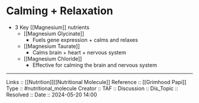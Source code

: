 # Calming + Relaxation

- 3 Key [[Magnesium]] nutrients
	- [[Magnesium Glycinate]]
		- Fuels gene expression + calms and relaxes
	- [[Magnesium Taurate]]
		- Calms brain + heart + nervous system
	- [[Magnesium Chloride]]
		- Effective for calming the brain and nervous system
---
Links :: [[Nutrition]][[Nutritional Molecule]]
Reference :: [[Grimhood Papi]]
Type :: #nutritional_molecule
Creator ::
TAF ::
Discussion ::
Dis_Topic :: 
Resolved ::
Date :: 2024-05-20 14:00
